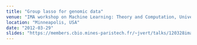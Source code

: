```yaml
---
title: "Group lasso for genomic data"
venue: "IMA workshop on Machine Learning: Theory and Computation, University of Minnesota"
location: "Minneapolis, USA"
date: "2012-03-29"
slides: "https://members.cbio.mines-paristech.fr/~jvert/talks/120328ima/ima.pdf"
---
```

